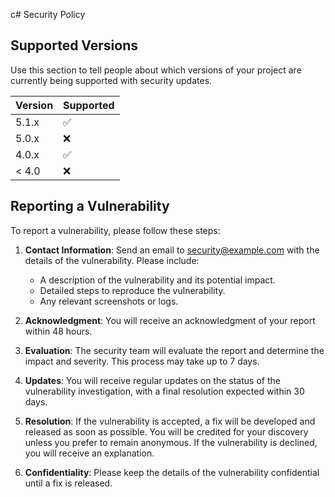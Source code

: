 c# Security Policy

## Supported Versions

Use this section to tell people about which versions of your project are
currently being supported with security updates.

| Version | Supported          |
| ------- | ------------------ |
| 5.1.x   | :white_check_mark: |
| 5.0.x   | :x:                |
| 4.0.x   | :white_check_mark: |
| < 4.0   | :x:                |

## Reporting a Vulnerability

To report a vulnerability, please follow these steps:

1. **Contact Information**: Send an email to [security@example.com](mailto:security@example.com) with the details of the vulnerability. Please include:
   - A description of the vulnerability and its potential impact.
   - Detailed steps to reproduce the vulnerability.
   - Any relevant screenshots or logs.

2. **Acknowledgment**: You will receive an acknowledgment of your report within 48 hours.

3. **Evaluation**: The security team will evaluate the report and determine the impact and severity. This process may take up to 7 days.

4. **Updates**: You will receive regular updates on the status of the vulnerability investigation, with a final resolution expected within 30 days.

5. **Resolution**: If the vulnerability is accepted, a fix will be developed and released as soon as possible. You will be credited for your discovery unless you prefer to remain anonymous. If the vulnerability is declined, you will receive an explanation.

6. **Confidentiality**: Please keep the details of the vulnerability confidential until a fix is released.
